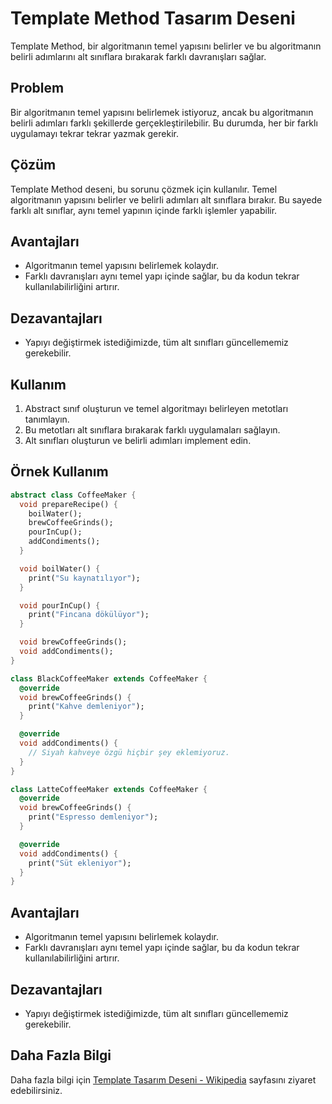 # Template Method Tasarım Deseni

Template Method, bir algoritmanın temel yapısını belirler ve bu algoritmanın belirli adımlarını alt sınıflara bırakarak farklı davranışları sağlar.

## Problem

Bir algoritmanın temel yapısını belirlemek istiyoruz, ancak bu algoritmanın belirli adımları farklı şekillerde gerçekleştirilebilir. Bu durumda, her bir farklı uygulamayı tekrar tekrar yazmak gerekir.

## Çözüm

Template Method deseni, bu sorunu çözmek için kullanılır. Temel algoritmanın yapısını belirler ve belirli adımları alt sınıflara bırakır. Bu sayede farklı alt sınıflar, aynı temel yapının içinde farklı işlemler yapabilir.

## Avantajları

- Algoritmanın temel yapısını belirlemek kolaydır.
- Farklı davranışları aynı temel yapı içinde sağlar, bu da kodun tekrar kullanılabilirliğini artırır.

## Dezavantajları

- Yapıyı değiştirmek istediğimizde, tüm alt sınıfları güncellememiz gerekebilir.

## Kullanım

1. Abstract sınıf oluşturun ve temel algoritmayı belirleyen metotları tanımlayın.
2. Bu metotları alt sınıflara bırakarak farklı uygulamaları sağlayın.
3. Alt sınıfları oluşturun ve belirli adımları implement edin.

## Örnek Kullanım

```dart
abstract class CoffeeMaker {
  void prepareRecipe() {
    boilWater();
    brewCoffeeGrinds();
    pourInCup();
    addCondiments();
  }

  void boilWater() {
    print("Su kaynatılıyor");
  }

  void pourInCup() {
    print("Fincana dökülüyor");
  }

  void brewCoffeeGrinds();
  void addCondiments();
}

class BlackCoffeeMaker extends CoffeeMaker {
  @override
  void brewCoffeeGrinds() {
    print("Kahve demleniyor");
  }

  @override
  void addCondiments() {
    // Siyah kahveye özgü hiçbir şey eklemiyoruz.
  }
}

class LatteCoffeeMaker extends CoffeeMaker {
  @override
  void brewCoffeeGrinds() {
    print("Espresso demleniyor");
  }

  @override
  void addCondiments() {
    print("Süt ekleniyor");
  }
}
```

## Avantajları

- Algoritmanın temel yapısını belirlemek kolaydır.
- Farklı davranışları aynı temel yapı içinde sağlar, bu da kodun tekrar kullanılabilirliğini artırır.

## Dezavantajları

- Yapıyı değiştirmek istediğimizde, tüm alt sınıfları güncellememiz gerekebilir.

## Daha Fazla Bilgi

Daha fazla bilgi için [Template Tasarım Deseni - Wikipedia](https://en.wikipedia.org/wiki/Template_method_pattern) sayfasını ziyaret edebilirsiniz.

